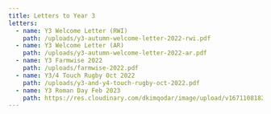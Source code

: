 ```yaml
---
title: Letters to Year 3
letters:
  - name: Y3 Welcome Letter (RWI)
    path: /uploads/y3-autumn-welcome-letter-2022-rwi.pdf
  - name: Y3 Welcome Letter (AR)
    path: /uploads/y3-autumn-welcome-letter-2022-ar.pdf
  - name: Y3 Farmwise 2022
    path: /uploads/farmwise-2022.pdf
  - name: Y3/4 Touch Rugby Oct 2022
    path: /uploads/y3-and-y4-touch-rugby-oct-2022.pdf
  - name: Y3 Roman Day Feb 2023
    path: https://res.cloudinary.com/dkimqodar/image/upload/v1671108182/letters/y3/Y3_Roman_Day_Feb_2023_rem1qz.pdf
---
```

